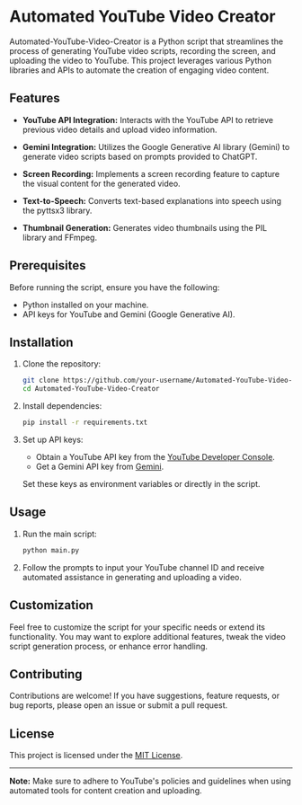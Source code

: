 # Automated YouTube Video Creator

Automated-YouTube-Video-Creator is a Python script that streamlines the process of generating YouTube video scripts, recording the screen, and uploading the video to YouTube. This project leverages various Python libraries and APIs to automate the creation of engaging video content.

## Features

- **YouTube API Integration:** Interacts with the YouTube API to retrieve previous video details and upload video information.
  
- **Gemini Integration:** Utilizes the Google Generative AI library (Gemini) to generate video scripts based on prompts provided to ChatGPT.

- **Screen Recording:** Implements a screen recording feature to capture the visual content for the generated video.

- **Text-to-Speech:** Converts text-based explanations into speech using the pyttsx3 library.

- **Thumbnail Generation:** Generates video thumbnails using the PIL library and FFmpeg.

## Prerequisites

Before running the script, ensure you have the following:

- Python installed on your machine.
- API keys for YouTube and Gemini (Google Generative AI).

## Installation

1. Clone the repository:

    ```bash
    git clone https://github.com/your-username/Automated-YouTube-Video-Creator.git
    cd Automated-YouTube-Video-Creator
    ```

2. Install dependencies:

    ```bash
    pip install -r requirements.txt
    ```

3. Set up API keys:

    - Obtain a YouTube API key from the [YouTube Developer Console](https://console.developers.google.com/).
    - Get a Gemini API key from [Gemini](https://gemini.google.com/).

    Set these keys as environment variables or directly in the script.

## Usage

1. Run the main script:

    ```bash
    python main.py
    ```

2. Follow the prompts to input your YouTube channel ID and receive automated assistance in generating and uploading a video.

## Customization

Feel free to customize the script for your specific needs or extend its functionality. You may want to explore additional features, tweak the video script generation process, or enhance error handling.

## Contributing

Contributions are welcome! If you have suggestions, feature requests, or bug reports, please open an issue or submit a pull request.

## License

This project is licensed under the [MIT License](LICENSE).

---

**Note:** Make sure to adhere to YouTube's policies and guidelines when using automated tools for content creation and uploading.

